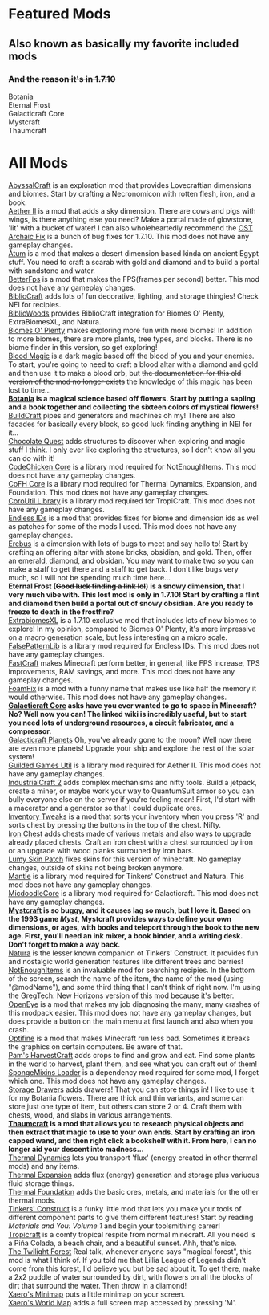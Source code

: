 # Featured Mods  
## Also known as basically my favorite included mods  
### ~~And the reason it's in 1.7.10~~  
Botania  
Eternal Frost  
Galacticraft Core  
Mystcraft  
Thaumcraft  

# All Mods  
[AbyssalCraft](https://abyssalcraft.fandom.com/wiki/AbyssalCraft_Wiki) is an exploration mod that provides Lovecraftian dimensions and biomes. Start by crafting a Necronomicon with rotten flesh, iron, and a book.  
[Aether II](https://www.curseforge.com/minecraft/mc-mods/aether-ii) is a mod that adds a sky dimension. There are cows and pigs with wings, is there anything else you need? Make a portal made of glowstone, 'lit' with a bucket of water! I can also wholeheartedly recommend the [OST](https://emilevankrieken.bandcamp.com/album/the-aether-ii-original-soundtrack)  
[Archaic Fix](https://github.com/embeddedt/ArchaicFix) is a bunch of bug fixes for 1.7.10. This mod does not have any gameplay changes.  
[Atum](https://www.curseforge.com/minecraft/mc-mods/atum) is a mod that makes a desert dimension based kinda on ancient Egypt stuff. You need to craft a scarab with gold and diamond and to build a portal with sandstone and water.  
[BetterFps](https://www.curseforge.com/minecraft/mc-mods/betterfps) is a mod that makes the FPS(frames per second) better. This mod does not have any gameplay changes.  
[BiblioCraft](https://www.bibliocraftmod.com/) adds lots of fun decorative, lighting, and storage thingies! Check NEI for recipies.  
[BiblioWoods](https://www.bibliocraftmod.com/bibliowoods-addons/) provides BiblioCraft integration for Biomes O' Plenty, ExtraBiomesXL, and Natura.  
[Biomes O' Plenty](https://biomesoplenty.fandom.com/wiki/Biomes_O%27_Plenty_Wiki) makes exploring more fun with more biomes! In addition to more biomes, there are more plants, tree types, and blocks. There is no biome finder in this version, so get exploring!  
[Blood Magic](https://www.curseforge.com/minecraft/mc-mods/blood-magic) is a dark magic based off the blood of you and your enemies. To start, you're going to need to craft a blood altar with a diamond and gold and then use it to make a blood orb, but ~~the documentation for this old version of the mod no longer exists~~ the knowledge of this magic has been lost to time...  
**[Botania](https://botaniamod.net/index.html) is a magical science based off flowers. Start by putting a sapling and a book together and collecting the sixteen colors of mystical flowers!**  
[BuildCraft](https://www.curseforge.com/minecraft/mc-mods/buildcraft) pipes and generators and machines oh my! There are also facades for basically every block, so good luck finding anything in NEI for it...  
[Chocolate Quest](https://www.curseforge.com/minecraft/mc-mods/cqrepoured) adds structures to discover when exploring and magic stuff I think. I only ever like exploring the structures, so I don't know all you can do with it!  
[CodeChicken Core](https://www.curseforge.com/minecraft/mc-mods/codechickencore) is a library mod required for NotEnoughItems. This mod does not have any gameplay changes.  
[CoFH Core](https://teamcofh.com/) is a library mod required for Thermal Dynamics, Expansion, and Foundation. This mod does not have any gameplay changes.  
[CoroUtil Library](https://coros.us/mods/coroutil) is a library mod required for TropiCraft. This mod does not have any gameplay changes.  
[Endless IDs](https://www.curseforge.com/minecraft/mc-mods/endlessids) is a mod that provides fixes for biome and dimension ids as well as patches for some of the mods I used. This mod does not have any gameplay changes.  
[Erebus](https://the-erebus.fandom.com/wiki/The_Erebus_Wiki) is a dimension with lots of bugs to meet and say hello to! Start by crafting an offering altar with stone bricks, obsidian, and gold. Then, offer an emerald, diamond, and obsidan. You may want to make two so you can make a staff to get there and a staff to get back. I don't like bugs very much, so I will not be spending much time here...  
**Eternal Frost (~~Good luck finding a link lol~~) is a snowy dimension, that I very much vibe with. This lost mod is only in 1.7.10! Start by crafting a flint and diamond then build a portal out of snowy obsidian. Are you ready to freeze to death in the frostfire?**  
[ExtrabiomesXL](https://www.curseforge.com/minecraft/mc-mods/extrabiomesxl) is a 1.7.10 exclusive mod that includes lots of new biomes to explore! In my opinion, compared to Biomes O' Plenty, it's more impressive on a macro generation scale, but less interesting on a micro scale.  
[FalsePatternLib](https://github.com/FalsePattern/FalsePatternLib) is a library mod required for Endless IDs. This mod does not have any gameplay changes.  
[FastCraft](https://www.curseforge.com/minecraft/mc-mods/fastcraft) makes Minecraft perform better, in general, like FPS increase, TPS improvements, RAM savings, and more. This mod does not have any gameplay changes.  
[FoamFix](https://www.curseforge.com/minecraft/mc-mods/foamfix-optimization-mod) is a mod with a funny name that makes use like half the memory it would otherwise. This mod does not have any gameplay changes.  
**[Galacticraft Core](https://wiki.micdoodle8.com/wiki/Galacticraft) asks have you ever wanted to go to space in Minecraft? No? Well now you can! The linked wiki is incredibly useful, but to start you need lots of underground resources, a circuit fabricator, and a compressor.**   
[Galacticraft Planets](https://wiki.micdoodle8.com/wiki/Galacticraft) Oh, you've already gone to the moon? Well now there are even more planets! Upgrade your ship and explore the rest of the solar system!  
[Guilded Games Util](https://www.curseforge.com/minecraft/mc-mods/gilded-games-util?gameCategorySlug=mc-mods&projectID=228114) is a library mod required for Aether II. This mod does not have any gameplay changes.  
[IndustrialCraft 2](https://wiki.industrial-craft.net/index.php?title=Main_Page) adds complex mechanisms and nifty tools. Build a jetpack, create a miner, or maybe work your way to QuantumSuit armor so you can bully everyone else on the server if you're feeling mean! First, I'd start with a macerator and a generator so that I could duplicate ores.   
[Inventory Tweaks](https://www.curseforge.com/minecraft/mc-mods/inventory-tweaks) is a mod that sorts your inventory when you press 'R' and sorts chest by pressing the buttons in the top of the chest. Nifty.  
[Iron Chest](https://www.curseforge.com/minecraft/mc-mods/iron-chests) adds chests made of various metals and also ways to upgrade already placed chests. Craft an iron chest with a chest surrounded by iron or an upgrade with wood planks surrouned by iron bars.  
[Lumy Skin Patch](https://www.curseforge.com/minecraft/mc-mods/lumy-skin-patch) fixes skins for this version of minecraft. No gameplay changes, outside of skins not being broken anymore.  
[Mantle](https://www.curseforge.com/minecraft/mc-mods/mantle) is a library mod required for Tinkers' Construct and Natura. This mod does not have any gameplay changes.  
[MicdoodleCore](https://micdoodle8.com/) is a library mod required for Galacticraft. This mod does not have any gameplay changes.  
**[Mystcraft](http://wiki.mystcraft.xcompwiz.com/Main_Page) is so buggy, and it causes lag so much, but I love it. Based on the 1993 game *Myst*, Mystcraft provides ways to define your own dimensions, or ages, with books and teleport through the book to the new age. First, you'll need an ink mixer, a book binder, and a writing desk. Don't forget to make a way back.**  
[Natura](https://www.curseforge.com/minecraft/mc-mods/natura) is the lesser known companion ot Tinkers' Construct. It provides fun and nostalgic world generation features like different trees and berries!  
[NotEnoughItems](https://www.curseforge.com/minecraft/mc-mods/notenoughitems-gtnh) is an invaluable mod for searching recipies. In the bottom of the screen, search the name of the item, the name of the mod (using "@modName"), and some third thing that I can't think of right now. I'm using the GregTech: New Horizons version of this mod because it's better.  
[OpenEye](https://openeye.openmods.info/) is a mod that makes my job diagnosing the many, many crashes of this modpack easier. This mod does not have any gameplay changes, but does provide a button on the main menu at first launch and also when you crash.   
[Optifine](https://optifine.net/home) is a mod that makes Minecraft run less bad. Sometimes it breaks the graphics on certain computers. Be aware of that.   
[Pam's HarvestCraft](https://www.curseforge.com/minecraft/mc-mods/pams-harvestcraft) adds crops to find and grow and eat. Find some plants in the world to harvest, plant them, and see what you can craft out of them!  
[SpongeMixins Loader](https://modrinth.com/mod/spongemixin1710/) is a dependency mod required for some mod, I forget which one. This mod does not have any gameplay changes.  
[Storage Drawers](https://www.curseforge.com/minecraft/mc-mods/storage-drawers) adds drawers! That you can store things in! I like to use it for my Botania flowers. There are thick and thin variants, and some can store just one type of item, but others can store 2 or 4. Craft them with chests, wood, and slabs in various arrangements.  
**[Thaumcraft](https://www.curseforge.com/minecraft/mc-mods/thaumcraft) is a mod that allows you to research physical objects and then extract that magic to use to your own ends. Start by crafting an iron capped wand, and then right click a bookshelf with it. From here, I can no longer aid your descent into madness...**  
[Thermal Dynamics](https://teamcofh.com/) lets you transport 'flux' (energy created in other thermal mods) and any items.  
[Thermal Expansion](https://teamcofh.com/) adds flux (energy) generation and storage plus variuous fluid storage things.  
[Thermal Foundation](https://teamcofh.com/) adds the basic ores, metals, and materials for the other thermal mods.  
[Tinkers' Construct](https://www.curseforge.com/minecraft/mc-mods/tinkers-construct) is a funky little mod that lets you make your tools of different component parts to give them different features! Start by reading *Materials and You: Volume 1* and begin your toolsmithing carrer!  
[Tropicraft](https://www.curseforge.com/minecraft/mc-mods/tropicraft/) is a comfy tropical respite from normal minecraft. All you need is a Piña Colada, a beach chair, and a beautiful sunset. Ahh, that's nice.   
[The Twilight Forest](http://benimatic.com/tfwiki/index.php?title=Main_Page) Real talk, whenever anyone says "magical forest", this mod is what I think of. If you told me that Lillia League of Legends didn't come from this forest, I'd believe you but be sad about it. To get there, make a 2x2 puddle of water surrounded by dirt, with flowers on all the blocks of dirt that surround the water. Then throw in a diamond!  
[Xaero's Minimap](https://www.curseforge.com/minecraft/mc-mods/xaeros-minimap) puts a little minimap on your screen.  
[Xaero's World Map](https://www.curseforge.com/minecraft/mc-mods/xaeros-world-map) adds a full screen map accessed by pressing 'M'.
